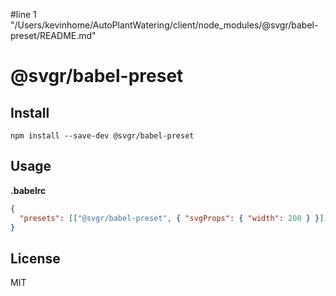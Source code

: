 #line 1 "/Users/kevinhome/AutoPlantWatering/client/node_modules/@svgr/babel-preset/README.md"
# @svgr/babel-preset

## Install

```
npm install --save-dev @svgr/babel-preset
```

## Usage

**.babelrc**

```json
{
  "presets": [["@svgr/babel-preset", { "svgProps": { "width": 200 } }]]
}
```

## License

MIT
